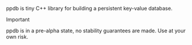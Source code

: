 ppdb is tiny C++ library for building a persistent key-value database.

> [!IMPORTANT]
> ppdb is in a pre-alpha state, no stability guarantees are made. Use at your own risk.
>
